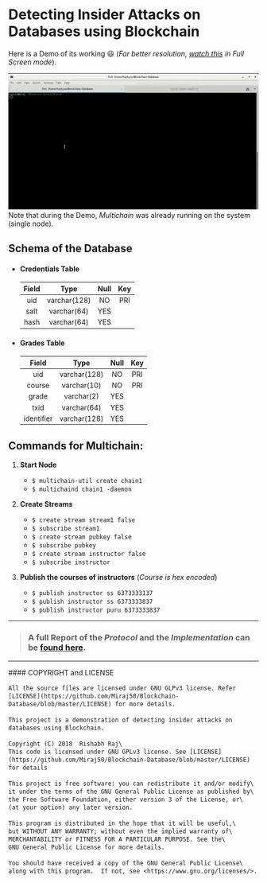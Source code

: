 # Detecting Insider Attacks on Databases using Blockchain
Here is a Demo of its working :smiley: (*For better resolution, [watch this](https://raw.githubusercontent.com/Miraj50/Blockchain-Database/master/assets/BcD_Demo.gif) in Full Screen mode*).

![Insider Attack Demo](assets/BcD_Demo.gif)
Note that during the Demo, *Multichain* was already running on the system (single node).

## Schema of the Database

* #### Credentials Table
    
    |Field|Type|Null|Key|
    |:---:|:---:|:---:|:---:|
    |uid|varchar(128)|NO|PRI|
    |salt|varchar(64)|YES||
    |hash|varchar(64)|YES||

* #### Grades Table

    |Field|Type|Null|Key|
    |:---:|:---:|:---:|:---:|
    |uid|varchar(128)|NO|PRI|
    |course|varchar(10)|NO|PRI|
    |grade|varchar(2)|YES||
    |txid|varchar(64)|YES||
    |identifier|varchar(128)|YES||

## Commands for Multichain:
1. **Start Node**
    * `$ multichain-util create chain1`
    * `$ multichaind chain1 -daemon`
    
2. **Create Streams**
    * `$ create stream stream1 false`
    * `$ subscribe stream1`
    * `$ create stream pubkey false`
    * `$ subscribe pubkey`
    * `$ create stream instructor false`
    * `$ subscribe instructor`
    
3. **Publish the courses of instructors** (*Course is hex encoded*)
    * `$ publish instructor ss 6373333137`
    * `$ publish instructor ss 6373333837`
    * `$ publish instructor puru 6373333837`
---

 > ### A full Report of the ***Protocol*** and the ***Implementation*** can be [found here](BlockchainDB_Report.pdf).
<hr>
#### COPYRIGHT and LICENSE

```
All the source files are licensed under GNU GLPv3 license. Refer [LICENSE](https://github.com/Miraj50/Blockchain-Database/blob/master/LICENSE) for more details.

This project is a demonstration of detecting insider attacks on databases using Blockchain.

Copyright (C) 2018  Rishabh Raj\
This code is licensed under GNU GPLv3 license. See [LICENSE](https://github.com/Miraj50/Blockchain-Database/blob/master/LICENSE) for details

This project is free software: you can redistribute it and/or modify\
it under the terms of the GNU General Public License as published by\
the Free Software Foundation, either version 3 of the License, or\
(at your option) any later version.

This program is distributed in the hope that it will be useful,\
but WITHOUT ANY WARRANTY; without even the implied warranty of\
MERCHANTABILITY or FITNESS FOR A PARTICULAR PURPOSE. See the\
GNU General Public License for more details.

You should have received a copy of the GNU General Public License\
along with this program.  If not, see <https://www.gnu.org/licenses/>.
```
